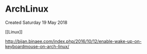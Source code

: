 # ArchLinux
Created Saturday 19 May 2018

[[Linux]]


<http://bijan.binaee.com/index.php/2016/10/12/enable-wake-up-on-keyboardmouse-on-arch-linux/>

